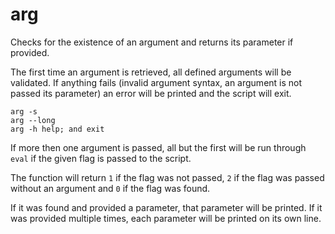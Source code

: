 # arg
Checks for the existence of an argument and returns its parameter if provided.

The first time an argument is retrieved, all defined arguments will be validated. If anything fails (invalid argument syntax, an argument is not passed its parameter) an error will be printed and the script will exit.

```fish
arg -s
arg --long
arg -h help; and exit
```

If more then one argument is passed, all but the first will be run through `eval` if the given flag is passed to the script.

The function will return `1` if the flag was not passed, `2` if the flag was passed without an argument and `0` if the flag was found.

If it was found and provided a parameter, that parameter will be printed.
If it was provided multiple times, each parameter will be printed on its own line.
